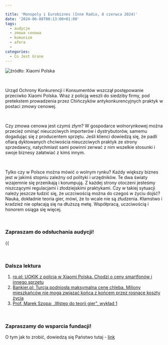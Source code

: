 ```yaml
---

title: 'Monopoly i Eurobiznes (Inne Radio, 8 czerwca 2024)'
date: '2024-06-08T08:13:00+01:00'
tags:
  - audycje
  - zmowa cenowa
  - komunizm
  - afera
  - 
categories:
  - Co Jest Grane
---
```


![źródło: Xiaomi Polska](/uploads/CJG_69_2024_06_08.jpg)

<br>

Urząd Ochrony Konkurencji i Konsumentów wszczął postępowanie przeciwko Xiaomi Polska. Wraz z policją weszli do siedziby firmy, pod pretekstem prowadzenia przez Chińczyków antykonkurencyjnych praktyk w postaci zmowy cenowej.

<br>

Czy zmowa cenowa jest czymś złym? W gospodarce wolnorynkowej można przecież ominąć nieuczciwych importerów i dystrybutorów, samemu dogadując się z producentem sprzętu. Jeśli klienci dowiedzą się, że padli ofiarą dyktowanych chciwościa nieuczciwych praktyk ze strony sprzedawcy, natychmiast sami powinni zerwać z nim wszelkie stosunki i swoje biznesy załatwiać z kimś innym. 

<br>

Tylko czy w Polsce można mówić o wolnym rynku? Każdy większy biznes jest w jakimś stopniu zależny od polityki i urzędników. Te dwa światy wzajemnie się przenikają i korumpują. Z każdej strony otoczeni jesteśmy niszczącymi regulacjami i złodziejskimi praktykami. Czy w takiej sytuacji należy jeszcze łudzić się, że uczciwością można do czegoś w życiu dojść? Nauka, dokładnie teoria gier, mówi, że to wcale nie są złudzenia. Kłamstwo i kradzież nie opłacają się na dłuższą metę. Współpracą, uczciwością i honorem osiąga się więcej. 

<br>

### Zapraszam do odsłuchania audycji!

{{<audio src="audio/LONG CJG_69_2024_06_08.mp3" caption="Zapis audycji CJG, publikowanej na łamach Innego Radia Głuchołazy w dniu 8 czerwca 2024">}}

<br>

### Dalsza lektura

1. [rp.pl: UOKIK z policją w Xiaomi Polska. Chodzi o ceny smartfonów i innego sprzętu](https://www.rp.pl/konsumenci/art40478571-uokik-z-policja-w-xiaomi-polska-chodzi-o-ceny-smartfonow-i-innego-sprzetu)
2. [Bankier.pl: Turcja podniosła maksymalną cenę chleba. Miliony mieszkańców nie mogą związać końca z końcem przez rosnące koszty życia](https://www.bankier.pl/wiadomosc/Turcja-podniosla-maksymalna-cene-chleba-Miliony-mieszkancow-nie-moga-zwiazac-konca-z-koncem-przez-rosnace-koszty-zycia-8743687.html)
3. [Prof. Marek Szopa: „Wstęp do teorii gier", wykład 1](https://www.youtube.com/watch?v=NjVSltkCA0E)

<br>

### Zapraszamy do wsparcia fundacji!
O tym jak to zrobić, dowiedzą się Państwo tutaj - [link](https://audycje.com.pl/posts/wsparcie/)